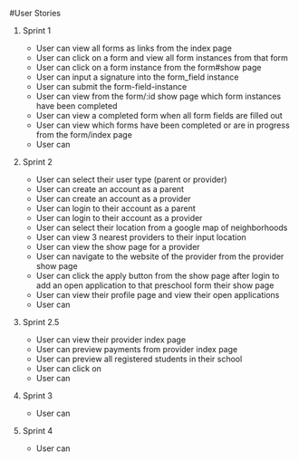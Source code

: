 #User Stories

1. Sprint 1

	- User can view all forms as links from the index page
	- User can click on a form and view all form instances from that form
	- User can click on a form instance from the form#show page
	- User can input a signature into the form_field instance
	- User can submit the form-field-instance
	- User can view from the form/:id show page which form instances have been completed
	- User can view a completed form when all form fields are filled out
	- User can view which forms have been completed or are in progress from the form/index page
	- User can 


2. Sprint 2

	- User can select their user type (parent or provider)
	- User can create an account as a parent
	- User can create an account as a provider
	- User can login to their account as a parent
	- User can login to their account as a provider
	- User can select their location from a google map of neighborhoods
	- User can view 3 nearest providers to their input location
	- User can view the show page for a provider
	- User can navigate to the website of the provider from the provider show page
	- User can click the apply button from the show page after login to add an open application to that preschool form their show page
	- User can view their profile page and view their open applications
	- User can 

3. Sprint 2.5
	- User can view their provider index page
	- User can preview payments from provider index page
	- User can preview all registered students in their school
	- User can click on 
	- User can 

4. Sprint 3

	- User can 
	
5. Sprint 4

	- User can 
	
